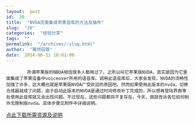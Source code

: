 ```yaml
---
layout:  post
id:  26
title:  "NVDA完美集成苹果音库的方法及插件"
slug:  "26"
categories:  "经验分享"
tags:  ""
permalink:  "/archives/:slug.html"
author:  "蓦然回首"
date:  2014-06-11 18:01:00
---
```




            所谓苹果版的NBDA相信很多人都用过了。之所以叫它苹果版NVDA，其实是因为它里面集成了苹果设备中voiceover所用的语音库。调用此语音库后，大家会发现，NVDA的流畅性加强了许多，这大概也就是苹果版NVDA广受欢迎的原因吧。然而如果使用此版本的nvda，切换合成器就成了问题，由于启动此版本的NVDA是通过时间修改补丁完成的，所以想再登陆界面等处使用此音库就又会出现问题。不过现在，这些问题都将不复存在，今天，我就告诉各位如何制作无限制版nvda。具体步骤见附件中详细说明。

<a href="http://pan.baidu.com/s/1o6uiITk">点此下载所需资源及说明</a>            